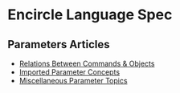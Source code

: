 Encircle Language Spec
======================

Parameters Articles
-------------------

- [Relations Between Commands & Objects](relations-between-commands-and-objects.md)
- [Imported Parameter Concepts](imported-parameter-concepts.md)
- [Miscellaneous Parameter Topics](miscellaneous-parameter-topics.md)